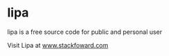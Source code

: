 lipa
====
lipa is a free source code for public and personal user 


Visit Lipa at www.stackfoward.com
